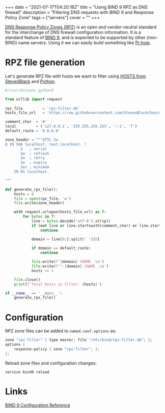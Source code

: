 +++
date = "2021-07-17T04:20:16Z"
title = "Using BIND 9 RPZ as DNS firewall"
description = "Filtering DNS requests with BIND 9 and Response Policy Zone"
tags = ["servers"]
cover = ""
+++

[DNS Response Policy Zones (RPZ)](https://kb.isc.org/docs/aa-00525) is an open and vendor-neutral standard for the interchange of DNS firewall configuration information. It is a standard feature of [BIND 9](https://www.isc.org/bind/), and is expected to be supported by other (non-BIND) name servers. Using it we can easily build something like [Pi-hole](https://pi-hole.net/).

# RPZ file generation
Let's generate RPZ file with hosts we want to filter using [HOSTS from StevenBlack](https://github.com/StevenBlack/hosts) and [Python](https://www.python.org/).

```python
#!/usr/bin/env python3

from urllib import request
    
rpz_file         = 'rpz-filter.db'
hosts_file_url   = 'https://raw.githubusercontent.com/StevenBlack/hosts/master/hosts'

comment_char  = '#'
local         = ('127.0.0.1', '255.255.255.255', '::1', 'f')
default_route = '0.0.0.0'

zone_header = """$TTL 2w
@ IN SOA localhost. root.localhost. (
       2   ; serial 
       2w  ; refresh 
       2w  ; retry 
       2w  ; expiry 
       2w) ; minimum 
    IN NS localhost.

"""

def generate_rpz_file():
    hosts = 0
    file = open(rpz_file, 'w')
    file.write(zone_header)

    with request.urlopen(hosts_file_url) as f:
        for bytes in f:
            line = bytes.decode('utf-8').strip()
            if (not line or line.startswith(comment_char) or line.startswith(local)):
                continue

            domain = line[8:].split(' ')[0]
            
            if domain == default_route:
                continue

            file.write(f'{domain} CNAME .\n')
            file.write(f'*.{domain} CNAME .\n')
            hosts += 1

    file.close()
    print(f'Total hosts in filter: {hosts}')

if __name__ == '__main__':
    generate_rpz_file()
```


# Configuration
RPZ zone files can be added to ```named.conf.options``` as:
```c
zone "rpz-filter" { type master; file "/etc/bind/rpz-filter.db"; };
options {
    response-policy { zone "rpz-filter"; };
};
```
Reload zone files and configuration changes:

```
service bind9 reload
```

# Links
[BIND 9 Configuration Reference](https://bind9.readthedocs.io/en/latest/reference.html)